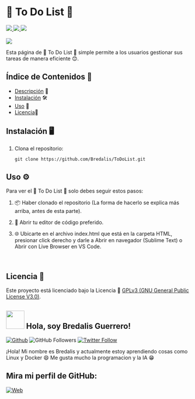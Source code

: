 <h1><b>🧾 To Do List 🧾</b></h1>
<a href="https://lenguajecss.com/" target="_blank">
  <img src="https://img.shields.io/badge/CSS-3498DB">  
</a>
<a href="https://lenguajehtml.com/" target="_blank"> 
  <img src="https://img.shields.io/badge/HTML-E74C3C">
</a>
<a href="https://lenguajejs.com/" target="_blank">
  <img src="https://img.shields.io/badge/JavaScript-F7DC6F">
</a>
<br><br>

<img src="https://i.pinimg.com/236x/9d/c4/e2/9dc4e265309fd4be9da6405f433fc140.jpg">

<p>
  Esta página de 🧾 To Do List 🧾 simple permite a los usuarios gestionar sus tareas de manera eficiente 😊.
</p>

## Índice de Contenidos 🧾

- [Descripción](#descripción) 📝
- [Instalación](#instalación) 🛠️
- [Uso](#uso) 📘
- [Licencia](#licencia)📜

## Instalación 🖥️

1. Clona el repositorio:

    ```
    git clone https://github.com/Bredalis/ToDoList.git
    ```
## Uso ⚙️

Para ver el 🧾 To Do List 🧾 solo debes seguir estos pasos:


1. 📦 Haber clonado el repositorio (La forma de hacerlo se explica más arriba, antes de esta parte).

2. 📝 Abrir tu editor de código preferido.

3.  🌐 Ubicarte en el archivo index.html que está en la carpeta HTML, presionar click derecho y darle
   a Abrir en navegador (Sublime Text) o Abrir con Live Browser en VS Code.

<br>

## Licencia 📜

Este proyecto está licenciado bajo la Licencia 📜 <a href="https://www.gnu.org/licenses/gpl-3.0.en.html" target="_blank">GPLv3 (GNU General Public License V3.0)</a>.

## <img src="https://avatars.githubusercontent.com/u/111624948?s=400&u=cd081f79392220d8cd2a22f2a8d5d3b18814350a&v=4" width="50" height="50"> Hola, soy Bredalis Guerrero!
[![Github](https://img.shields.io/github/followers/Bredalis?label=Follow&style=social)](https://github.com/Bredalis)
![GitHub Followers](https://img.shields.io/github/stars/bredalis?style=social)
[![Twitter Follow](https://img.shields.io/twitter/follow/bredalis_P?style=social)](https://twitter.com/bredalis_P)

¡Hola! Mi nombre es Bredalis y actualmente estoy aprendiendo cosas como Linux y Docker 😄
Me gusta mucho la programacion y la IA 😁

## Mira mi perfil de GitHub:
[![Web](https://img.shields.io/badge/GitHub-Bredalis-14a1f0?style=for-the-badge&logo=github&logoColor=white&labelColor=101010)](https://github.com/bredalis)

